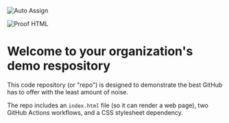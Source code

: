 ![Auto Assign](https://github.com/Pasig-Catholic-College-BSIT/demo-repository/actions/workflows/auto-assign.yml/badge.svg)

![Proof HTML](https://github.com/Pasig-Catholic-College-BSIT/demo-repository/actions/workflows/proof-html.yml/badge.svg)

# Welcome to your organization's demo respository
This code repository (or "repo") is designed to demonstrate the best GitHub has to offer with the least amount of noise.

The repo includes an `index.html` file (so it can render a web page), two GitHub Actions workflows, and a CSS stylesheet dependency.
